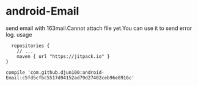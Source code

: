 # android-Email
send email with 163mail.Cannot attach file yet.You can use it to send error log.
usage


      repositories {
        // ...
        maven { url "https://jitpack.io" }
    }

    compile 'com.github.djun100:android-Email:c5fd5cfbc5517d94152ad79d27402ceb96e8916c'